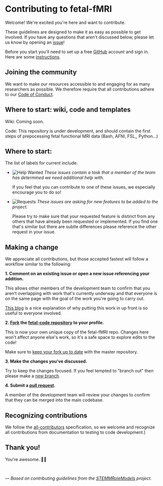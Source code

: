 # Contributing to fetal-fMRI

Welcome! We're excited you're here and want to contribute.  

These guidelines are designed to make it as easy as possible to get involved. If you have any questions that aren't discussed below, please let us know by opening an [issue](https://github.com/saigerutherford/fetal-fMRI/issues)!

Before you start you'll need to set up a free [GitHub](https://github.com/) account and sign in. Here are some [instructions](https://help.github.com/articles/signing-up-for-a-new-github-account/).

## Joining the community

We want to make our resources accessible to and engaging for as many researchers as possible.
We therefore require that all contributions adhere to our [Code of Conduct](http://www.brainhack.org/code-of-conduct.html).

## Where to start: wiki, code and templates

Wiki: Coming soon.

Code: This repository is under development, and should contain the first steps of prepocessing fetal functional MRI data (Bash, AFNI, FSL,, Python...)


## Where to start: 

The list of labels for current include:

* ![Help Wanted](https://img.shields.io/badge/-help%20wanted-159818.svg) *These issues contain a task that a member of the team has determined we need additional help with.*

    If you feel that you can contribute to one of these issues, we especially encourage you to do so!

* ![Requests](https://img.shields.io/badge/-requests-fbca04.svg) *These issues are asking for new features to be added to the project.*

    Please try to make sure that your requested feature is distinct from any others that have already been requested or implemented. If you find one that's similar but there are subtle differences please reference the other request in your issue.

## Making a change

We appreciate all contributions, but those accepted fastest will follow a workflow similar to the following:

**1. Comment on an existing issue or open a new issue referencing your addition.**

This allows other members of the development team to confirm that you aren't overlapping with work that's currently underway and that everyone is on the same page with the goal of the work you're going to carry out.

[This blog](https://www.igvita.com/2011/12/19/dont-push-your-pull-requests/) is a nice explanation of why putting this work in up front is so useful to everyone involved.

**2. [Fork](https://help.github.com/articles/fork-a-repo/) the [fetal-code repository](https://github.com/saigerutherford/fetal-fMRI) to your profile.**

This is now your own unique copy of the fetal-fMRI repo. Changes here won't affect anyone else's work, so it's a safe space to explore edits to the code!

Make sure to [keep your fork up to date](https://help.github.com/articles/syncing-a-fork/) with the master repository.

**3. Make the changes you've discussed.**

Try to keep the changes focused. If you feel tempted to "branch out" then please make a [new branch](https://help.github.com/articles/creating-and-deleting-branches-within-your-repository/).

**4. Submit a [pull request](https://help.github.com/articles/creating-a-pull-request/).**

A member of the development team will review your changes to confirm that they can be merged into the main codebase.

## Recognizing contributions

We follow the [all-contributors](https://github.com/kentcdodds/all-contributors#emoji-key) specification, so we welcome and recognize all contributions from documentation to testing to code development.)


## Thank you!

You're awesome. :wave::smiley:

<br>

*&mdash; Based on contributing guidelines from the [STEMMRoleModels](https://github.com/KirstieJane/STEMMRoleModels) project.*
